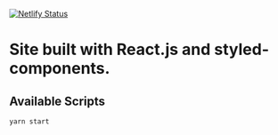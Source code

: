 [![Netlify Status](https://api.netlify.com/api/v1/badges/3c97c0b6-73f3-4724-8013-2f51bb0cc9c8/deploy-status)](https://app.netlify.com/sites/tender-dubinsky-3ddd1d/deploys)
# Site built with React.js and styled-components. 

## Available Scripts

```bash
yarn start
```
